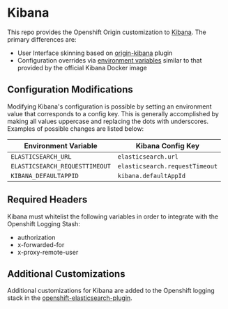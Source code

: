 # Kibana

This repo provides the Openshift Origin customization to [Kibana](https://www.elastic.co/products/kibana).  The primary differences are:

* User Interface skinning based on [origin-kibana](https://github.com/openshift/origin-kibana) plugin
* Configuration overrides via [environment variables](https://www.elastic.co/guide/en/kibana/master/_configuring_kibana_on_docker.html) similar to that provided by the official Kibana Docker image

## Configuration Modifications
Modifying Kibana's configuration is possible by setting an environment value that corresponds to a config key.  This is generally accomplished by making all values uppercase and replacing the dots with underscores.  Examples of possible changes are listed below:

|Environment Variable | Kibana Config Key |
|------|------|
|`ELASTICSEARCH_URL` | `elasticsearch.url`|
|`ELASTICSEARCH_REQUESTTIMEOUT`|`elasticsearch.requestTimeout`|
|`KIBANA_DEFAULTAPPID`|`kibana.defaultAppId`|

## Required Headers
Kibana must whitelist the following variables in order to integrate with the Openshift Logging Stash:
* authorization
* x-forwarded-for
* x-proxy-remote-user

## Additional Customizations
Additional customizations for Kibana are added to the Openshift logging stack in the [openshift-elasticsearch-plugin](https://github.com/fabric8io/openshift-elasticsearch-plugin).
